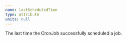 ```yaml
---
name: lastScheduledTime
type: attribute
units: null
---
```


The last time the CronJob successfully scheduled a job.
